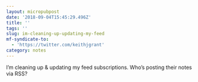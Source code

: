 ```yaml
---
layout: micropubpost
date: '2018-09-04T15:45:29.496Z'
title: ''
tags: ''
slug: im-cleaning-up-updating-my-feed
mf-syndicate-to:
  - 'https://twitter.com/keithjgrant'
category: notes
---
```

I’m cleaning up &amp; updating my feed subscriptions. Who’s posting their notes via RSS?
